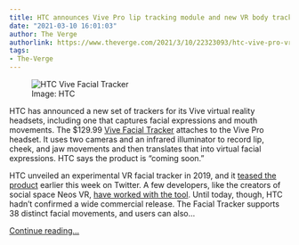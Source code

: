 ```yaml
---
title: HTC announces Vive Pro lip tracking module and new VR body trackers
date: "2021-03-10 16:01:03"
author: The Verge
authorlink: https://www.theverge.com/2021/3/10/22323093/htc-vive-pro-vr-facial-lip-tracker-third-gen-tracker-announcement-price
tags:
- The-Verge
---
```

<figure>
      <img alt="HTC Vive Facial Tracker" src="https://cdn.vox-cdn.com/thumbor/_SVJfCUsOlSIsVfPpPT187vB4L4=/0x125:1920x1405/1310x873/cdn.vox-cdn.com/uploads/chorus_image/image/68941990/HTC_VIVE_Facial_Tracker_attached_to_HTC_VIVE_Pro.0.png" />
        <figcaption>Image: HTC</figcaption>
    </figure>

  <p id="wDSEtM">HTC has announced a new set of trackers for its Vive virtual reality headsets, including one that captures facial expressions and mouth movements. The $129.99 <a href="https://go.redirectingat.com?id=66960X1514734&amp;xs=1&amp;url=https%3A%2F%2Fwww.vive.com%2Fus%2Faccessory%2Ffacial-tracker%2F&amp;referrer=theverge.com&amp;sref=https%3A%2F%2Fwww.theverge.com%2F2021%2F3%2F10%2F22323093%2Fhtc-vive-pro-vr-facial-lip-tracker-third-gen-tracker-announcement-price" rel="sponsored nofollow noopener" target="_blank">Vive Facial Tracker</a> attaches to the Vive Pro headset. It uses two cameras and an infrared illuminator to record lip, cheek, and jaw movements and then translates that into virtual facial expressions. HTC says the product is “coming soon.”</p>
<p id="dKYqfb">HTC unveiled an experimental VR facial tracker in 2019, and it <a href="https://www.theverge.com/2021/3/9/22321736/htc-vive-virtual-reality-social-face-lip-tracking">teased the product</a> earlier this week on Twitter. A few developers, like the creators of social space Neos VR, <a href="https://www.youtube.com/watch?v=q1qZGoaNQD8">have worked with the tool</a>. Until today, though, HTC hadn’t confirmed a wide commercial release. The Facial Tracker supports 38 distinct facial movements, and users can also...</p>
  <p>
    <a href="https://www.theverge.com/2021/3/10/22323093/htc-vive-pro-vr-facial-lip-tracker-third-gen-tracker-announcement-price">Continue reading&hellip;</a>
  </p>